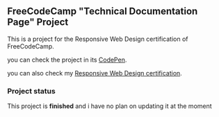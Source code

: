 ## FreeCodeCamp "Technical Documentation Page" Project
This is a project for the Responsive Web Design certification of FreeCodeCamp.

you can check the project in its <a href="https://codepen.io/andresprza/full/rNJeYRR">CodePen</a>.

you can also check my <a href="https://www.freecodecamp.org/certification/andresprza/responsive-web-design">Responsive Web Design certification</a>.

### Project status
This project is **finished** and i have no plan on updating it at the moment
